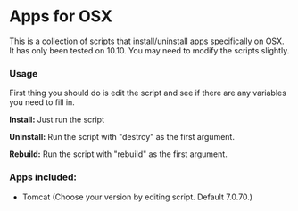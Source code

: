 # Apps for OSX 

This is a collection of scripts that install/uninstall apps specifically on OSX.
It has only been tested on 10.10. You may need to modify the scripts slightly.

### Usage

First thing you should do is edit the script and see if there are any variables you
need to fill in.

**Install:** Just run the script

**Uninstall:** Run the script with "destroy" as the first argument.

**Rebuild:** Run the script with "rebuild" as the first argument.

### Apps included:

* Tomcat (Choose your version by editing script. Default 7.0.70.)

